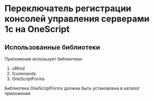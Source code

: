 # Переключатель регистрации консолей управления серверами 1с на OneScript

## Использованные библиотеки

Приложение использует библиотеки:
1. v8find
2. 1commands
3. OneScriptForms

Библиотека OneScriptForms должна быть установлена в каталог приложения
